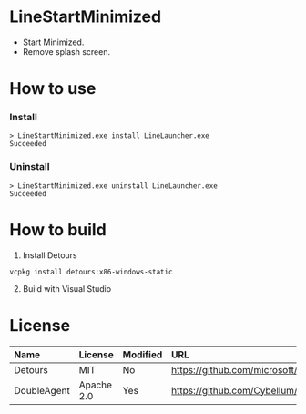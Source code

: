 # LineStartMinimized
- Start Minimized.
- Remove splash screen.

# How to use
### Install
```
> LineStartMinimized.exe install LineLauncher.exe
Succeeded
```

### Uninstall
```
> LineStartMinimized.exe uninstall LineLauncher.exe
Succeeded
```

# How to build
1. Install Detours
```
vcpkg install detours:x86-windows-static
```

2. Build with Visual Studio

# License
|Name|License|Modified|URL|
|:--|:--|:--|:--|
|Detours|MIT|No|https://github.com/microsoft/Detours|
|DoubleAgent|Apache 2.0|Yes|https://github.com/Cybellum/DoubleAgent|
